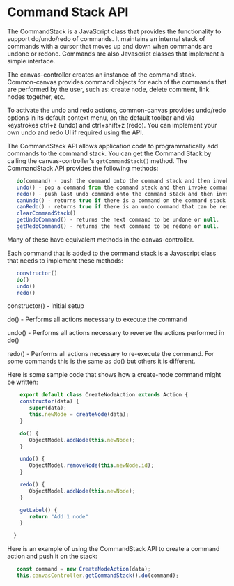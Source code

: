 # Command Stack API

  The CommandStack is a JavaScript class that provides the functionality to support do/undo/redo of commands.  It maintains an internal stack of commands with a cursor that moves up and down when commands are undone or redone. Commands are also Javascript classes that implement a simple interface.

  The canvas-controller creates an instance of the command stack. Common-canvas provides command objects for each of the commands that are performed by the user, such as: create node, delete comment, link nodes together, etc.

  To activate the undo and redo actions, common-canvas provides undo/redo options in its default context menu, on the default toolbar and via keystrokes ctrl+z (undo) and ctrl+shift+z (redo). You can implement your own undo and redo UI if required using the API.

   The CommandStack API allows application code to programmatically add commands to the command stack. You can get the Command Stack by calling the canvas-controller's `getCommandStack()` method. The CommandStack API provides the following methods:

```js
   do(command) - push the command onto the command stack and then invoke command.do()
   undo() - pop a command from the command stack and then invoke command.undo()
   redo() - push last undo command onto the command stack and then invoke command.redo()
   canUndo() - returns true if there is a command on the command stack.
   canRedo() - returns true if there is an undo command that can be redo.
   clearCommandStack() 
   getUndoCommand() - returns the next command to be undone or null.
   getRedoCommand() - returns the next command to be redone or null.
```

Many of these have equivalent methods in the canvas-controller.

Each command that is added to the command stack is a Javascript class that needs to implement these methods:


```js
   constructor()
   do()
   undo()
   redo()
``` 

constructor() - Initial setup

do() - Performs all actions necessary to execute the command

undo() - Performs all actions necessary to reverse the actions performed in do()

redo() - Performs all actions necessary to re-execute the command. For some commands this is the same as do() but others it is different. 


  Here is some sample code that shows how a create-node command might be written:

```js
    export default class CreateNodeAction extends Action {
	constructor(data) {
	   super(data);
	   this.newNode = createNode(data);
	}

	do() {
	   ObjectModel.addNode(this.newNode);
	}

	undo() {
	   ObjectModel.removeNode(this.newNode.id);
	}

	redo() {
	   ObjectModel.addNode(this.newNode);
	}

	getLabel() {
	   return "Add 1 node"
	}

  }
```

   Here is an example of using the CommandStack API to create a command action and push it on the stack:

```js
   const command = new CreateNodeAction(data);
   this.canvasController.getCommandStack().do(command);
```



